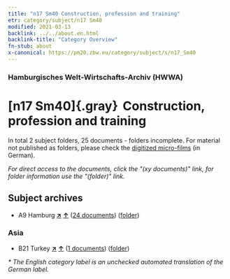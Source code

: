 ```yaml
---
title: "n17 Sm40 Construction, profession and training"
etr: category/subject/n17 Sm40
modified: 2021-03-13
backlink: ../../about.en.html
backlink-title: "Category Overview"
fn-stub: about
x-canonical: https://pm20.zbw.eu/category/subject/s/n17_Sm40
---
```


### Hamburgisches Welt-Wirtschafts-Archiv (HWWA)
# [n17 Sm40]{.gray}&#8201; Construction, profession and training&#160; 





In total 2 subject folders, 25 documents - folders incomplete.
For material not published as folders, please check the [digitized micro-films](/film/h1_sh.de.html) (in German).

_For direct access to the documents, click the "(xy documents)" link, for folder information use the "(folder)" link._

## Subject archives


- A9 Hamburg [**&nearr;**](../../../geo/i/140905/about.en.html "Hamburg (all folders)") [**&uarr;**](../../../geo/about.en.html#A9 "Country category system") (<a href="https://pm20.zbw.eu/dfgview/sh/140905,182081" title="about: Hamburg : Construction, profession and training" target="_blank">24 documents</a>) ([folder](../../../../folder/sh/1409xx/140905/1820xx/182081/about.en.html))

### Asia

- B21 Turkey [**&nearr;**](../../../geo/i/141111/about.en.html "Turkey (all folders)") [**&uarr;**](../../../geo/about.en.html#B21 "Country category system") (<a href="https://pm20.zbw.eu/dfgview/sh/141111,182081" title="about: Turkey : Construction, profession and training" target="_blank">1 documents</a>) ([folder](../../../../folder/sh/1411xx/141111/1820xx/182081/about.en.html))


_* The English category label is an unchecked automated translation of the German label._

